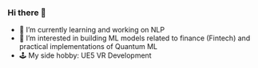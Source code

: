 ### Hi there 👋

- 🌱 I’m currently learning and working on NLP
- 🔭 I’m interested in building ML models related to finance (Fintech) and practical implementations of Quantum ML
- 🕹️ My side hobby: UE5 VR Development
